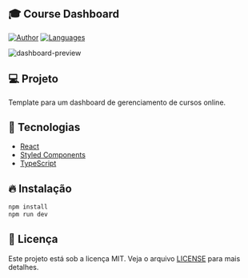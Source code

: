 ## 🎓 Course Dashboard

[![Author](https://img.shields.io/badge/author-ClodoaldoDantas-6F52ED)](https://github.com/ClodoaldoDantas)
[![Languages](https://img.shields.io/github/languages/count/ClodoaldoDantas/course-dashboard?color=6F52ED)](#)

![dashboard-preview](https://user-images.githubusercontent.com/32376905/204091261-da673f01-2ec0-44ec-b43b-933cf624adfa.png)

## 💻 Projeto
Template para um dashboard de gerenciamento de cursos online.

## 🚀 Tecnologias

- [React](https://pt-br.reactjs.org/)
- [Styled Components](https://styled-components.com/)
- [TypeScript](https://www.typescriptlang.org/)

## 🔥 Instalação

```bash
npm install
npm run dev
```

## 📝 Licença

Este projeto está sob a licença MIT. Veja o arquivo [LICENSE](LICENSE) para mais detalhes.
